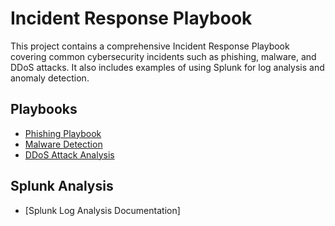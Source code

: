 # Incident Response Playbook

This project contains a comprehensive Incident Response Playbook covering common cybersecurity incidents such as phishing, malware, and DDoS attacks. It also includes examples of using Splunk for log analysis and anomaly detection.

## Playbooks
- [Phishing Playbook]([playbooks/phishing-playbook.md](https://github.com/LArtis62442/incident-response-playbook/blob/main/Phishing-Playbook))
- [Malware Detection]([playbooks/malware-playbook.md](https://github.com/LArtis62442/incident-response-playbook/blob/main/Malware-Detection))
- [DDoS Attack Analysis]([playbooks/ddos-playbook.md](https://github.com/LArtis62442/incident-response-playbook/blob/main/DDoS%20Attack%20Analysis))

## Splunk Analysis
- [Splunk Log Analysis Documentation]
